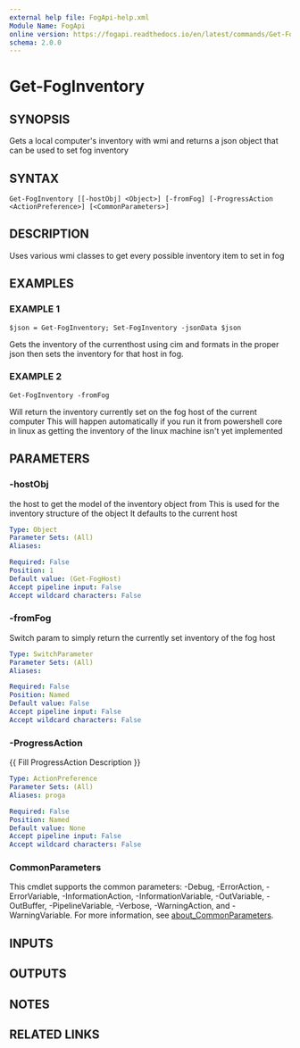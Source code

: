 ```yaml
---
external help file: FogApi-help.xml
Module Name: FogApi
online version: https://fogapi.readthedocs.io/en/latest/commands/Get-FogInventory
schema: 2.0.0
---
```


# Get-FogInventory

## SYNOPSIS
Gets a local computer's inventory with wmi and returns 
a json object that can be used to set fog inventory

## SYNTAX

```
Get-FogInventory [[-hostObj] <Object>] [-fromFog] [-ProgressAction <ActionPreference>] [<CommonParameters>]
```

## DESCRIPTION
Uses various wmi classes to get every possible inventory item to set in fog

## EXAMPLES

### EXAMPLE 1
```
$json = Get-FogInventory; Set-FogInventory -jsonData $json
```

Gets the inventory of the currenthost using cim and formats in the proper json
then sets the inventory for that host in fog.

### EXAMPLE 2
```
Get-FogInventory -fromFog
```

Will return the inventory currently set on the fog host of the current computer
This will happen automatically if you run it from powershell core in linux as getting
the inventory of the linux machine isn't yet implemented

## PARAMETERS

### -hostObj
the host to get the model of the inventory object from
This is used for the inventory structure of the object
It defaults to the current host

```yaml
Type: Object
Parameter Sets: (All)
Aliases:

Required: False
Position: 1
Default value: (Get-FogHost)
Accept pipeline input: False
Accept wildcard characters: False
```

### -fromFog
Switch param to simply return the currently set inventory of the fog host

```yaml
Type: SwitchParameter
Parameter Sets: (All)
Aliases:

Required: False
Position: Named
Default value: False
Accept pipeline input: False
Accept wildcard characters: False
```

### -ProgressAction
{{ Fill ProgressAction Description }}

```yaml
Type: ActionPreference
Parameter Sets: (All)
Aliases: proga

Required: False
Position: Named
Default value: None
Accept pipeline input: False
Accept wildcard characters: False
```

### CommonParameters
This cmdlet supports the common parameters: -Debug, -ErrorAction, -ErrorVariable, -InformationAction, -InformationVariable, -OutVariable, -OutBuffer, -PipelineVariable, -Verbose, -WarningAction, and -WarningVariable. For more information, see [about_CommonParameters](http://go.microsoft.com/fwlink/?LinkID=113216).

## INPUTS

## OUTPUTS

## NOTES

## RELATED LINKS
